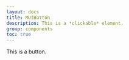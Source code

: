 ```yaml
---
layout: docs
title: MUIButton
description: This is a *clickable* element.
group: components
toc: true
---
```


This is a button.

<!-- ## Examples

The following code will add red background to a paragraph.

{% example html %}
<p class="welcome" style="background-color: red">
  Hello, World!
</p>
{% endexample %} -->
